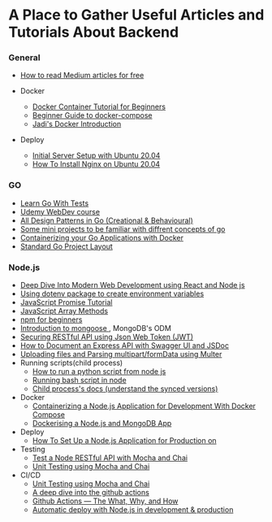 # A Place to Gather Useful Articles and Tutorials About Backend
### General
- [How to read Medium articles for free](https://www.quora.com/How-do-I-read-Medium-articles-for-free)

- Docker
  - [Docker Container Tutorial for Beginners](https://www.freecodecamp.org/news/what-is-docker-used-for-a-docker-container-tutorial-for-beginners/)
  - [Beginner Guide to docker-compose](https://www.freecodecamp.org/news/a-beginners-guide-to-docker-how-to-create-a-client-server-side-with-docker-compose-12c8cf0ae0aa/)
  - [Jadi's Docker Introduction](https://www.youtube.com/watch?v=_jKNnHROiC0)
- Deploy 
  - [Initial Server Setup with Ubuntu 20.04](https://www.digitalocean.com/community/tutorials/initial-server-setup-with-ubuntu-20-04)
  - [How To Install Nginx on Ubuntu 20.04](https://www.digitalocean.com/community/tutorials/how-to-install-nginx-on-ubuntu-20-04)
###  GO
- [Learn Go With Tests ](https://quii.gitbook.io/learn-go-with-tests/)
- [Udemy WebDev course ](https://www.udemy.com/course/go-programming-language/)
- [All Design Patterns in Go (Creational & Behavioural)](https://golangbyexample.com/all-design-patterns-golang/)
- [Some mini projects to be familiar with diffrent concepts of go](https://github.com/gophercises)
- [Containerizing your Go Applications with Docker](https://tutorialedge.net/golang/go-docker-tutorial/)
- [Standard Go Project Layout](https://github.com/golang-standards/project-layout)
###  Node.js
- [Deep Dive Into Modern Web Development using React and Node js](https://fullstackopen.com/en/)
- [Using dotenv package to create environment variables](https://medium.com/@thejasonfile/using-dotenv-package-to-create-environment-variables-33da4ac4ea8f)
- [JavaScript Promise Tutorial](https://www.freecodecamp.org/news/javascript-es6-promises-for-beginners-resolve-reject-and-chaining-explained/)
- [JavaScript Array Methods](https://medium.com/@mandeepkaur1/a-list-of-javascript-array-methods-145d09dd19a0)
- [npm for beginners](https://www.freecodecamp.org/news/what-is-npm-a-node-package-manager-tutorial-for-beginners/)
- [Introduction to mongoose ](https://medium.com/free-code-camp/introduction-to-mongoose-for-mongodb-d2a7aa593c57), MongoDB's ODM 
- [Securing RESTful API using Json Web Token (JWT) ](https://www.freecodecamp.org/news/securing-node-js-restful-apis-with-json-web-tokens-9f811a92bb52/)
- [How to Document an Express API with Swagger UI and JSDoc](https://dev.to/kabartolo/how-to-document-an-express-api-with-swagger-ui-and-jsdoc-50do)
- [Uploading files and Parsing multipart/formData using Multer](https://medium.com/@svibhuti22/file-upload-with-multer-in-node-js-and-express-5bc76073419f)
- Running scripts(child process)
  - [How to run a python script from node js](https://medium.com/swlh/run-python-script-from-node-js-and-send-data-to-browser-15677fcf199f)
  - [Running bash script in node](https://stackabuse.com/executing-shell-commands-with-node-js/)
  - [Child process's docs (understand the synced versions)](https://nodejs.org/api/child_process.html#child_process_child_process_spawnsync_command_args_options)
- Docker
  - [Containerizing a Node.js Application for Development With Docker Compose](https://www.digitalocean.com/community/tutorials/containerizing-a-node-js-application-for-development-with-docker-compose)
  - [Dockerising a Node.js and MongoDB App](https://medium.com/statuscode/dockerising-a-node-js-and-mongodb-app-d22047e2806f)
- Deploy
  - [How To Set Up a Node.js Application for Production on](https://www.digitalocean.com/community/tutorials/how-to-set-up-a-node-js-application-for-production-on-ubuntu-20-04#prerequisites)
- Testing 
  - [Test a Node RESTful API with Mocha and Chai](https://www.digitalocean.com/community/tutorials/test-a-node-restful-api-with-mocha-and-chai#a-better-test)
  - [Unit Testing using Mocha and Chai](https://codeburst.io/javascript-unit-testing-using-mocha-and-chai-1d97d9f18e71)
- CI/CD 
  - [Unit Testing using Mocha and Chai](https://codeburst.io/javascript-unit-testing-using-mocha-and-chai-1d97d9f18e71)
  - [A deep dive into the github actions](https://medium.com/better-programming/a-deep-dive-into-github-actions-51e234da0c50)
  - [Github Actions — The What, Why, and How](https://medium.com/better-programming/github-actions-the-what-why-and-how-3868d5a86292)
  - [Automatic deploy with Node.js in development & production](https://medium.com/@sayhicoelho/automatic-deploy-with-node-js-in-development-production-549a1ccb74)
  
